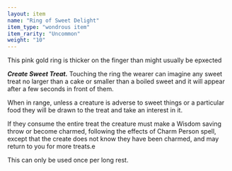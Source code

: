 ```yaml
---
layout: item
name: "Ring of Sweet Delight"
item_type: "wondrous item"
item_rarity: "Uncommon"
weight: "10"
---
```


This pink gold ring is thicker on the finger than might usually be epxected

***Create Sweet Treat.*** Touching the ring the wearer can imagine any sweet treat no larger than a cake or smaller than a boiled sweet and it will appear after a few seconds in front of them.

When in range, unless a creature is adverse to sweet things or a particular food they will be drawn to the treat and take an interest in it.

If they consume the entire treat the creature must make a Wisdom saving throw or become charmed, following the effects of Charm Person spell, except that the create does not know they have been charmed, and may return to you for more treats.e

This can only be used once per long rest.